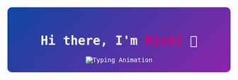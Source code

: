 <div style="background: linear-gradient(135deg, #0d47a1, #8e24aa); padding: 20px; border-radius: 10px; color: white; font-family: monospace; text-align: center;">

<h1 style="color: #FFFFFF;">Hi there, I'm <span style="color: #D5006D;">Rishi</span> 👋</h1>
<img src="https://readme-typing-svg.demolab.com?font=Fira+Code&size=24&pause=1000&color=FFFFFF&center=true&vCenter=true&width=500&lines=I+am+a+good+boy+😊;I+love+coding+🧑‍💻;I+enjoy+graphic+designing+🎨" alt="Typing Animation" />

</div>
